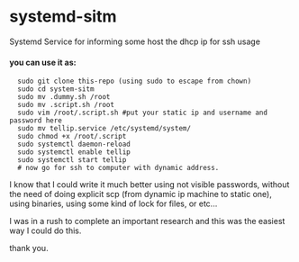 # systemd-sitm
Systemd Service for informing some host the dhcp ip for ssh usage
#### you can use it as:
```
  sudo git clone this-repo (using sudo to escape from chown)
  sudo cd system-sitm
  sudo mv .dummy.sh /root
  sudo mv .script.sh /root
  sudo vim /root/.script.sh #put your static ip and username and password here
  sudo mv tellip.service /etc/systemd/system/
  sudo chmod +x /root/.script
  sudo systemctl daemon-reload
  sudo systemctl enable tellip
  sudo systemctl start tellip
  # now go for ssh to computer with dynamic address.
```
I know that I could write it much better using not visible passwords, without the need of doing explicit scp (from dynamic ip machine to static one), using binaries, using some kind of lock for files, or etc...

I was in a rush to complete an important research and this was the easiest way I could do this.

thank you.
